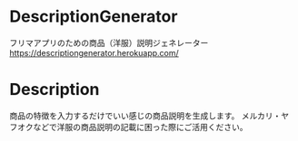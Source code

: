 # DescriptionGenerator
フリマアプリのための商品（洋服）説明ジェネレーター
https://descriptiongenerator.herokuapp.com/

# Description
商品の特徴を入力するだけでいい感じの商品説明を生成します。
メルカリ・ヤフオクなどで洋服の商品説明の記載に困った際にご活用ください。


